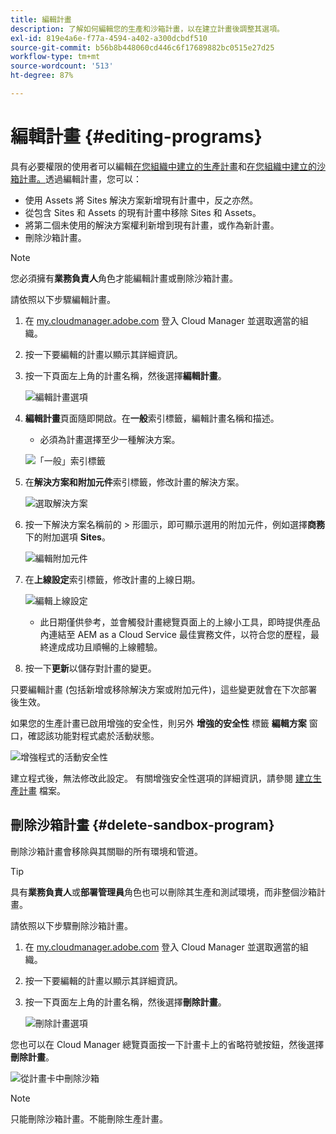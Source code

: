 ```yaml
---
title: 編輯計畫
description: 了解如何編輯您的生產和沙箱計畫，以在建立計畫後調整其選項。
exl-id: 819e4a6e-f77a-4594-a402-a300dcbdf510
source-git-commit: b56b8b448060cd446c6f17689882bc0515e27d25
workflow-type: tm+mt
source-wordcount: '513'
ht-degree: 87%

---
```


# 編輯計畫 {#editing-programs}

具有必要權限的使用者可以編輯[在您組織中建立的生產計畫](creating-production-programs.md)和[在您組織中建立的沙箱計畫。](creating-sandbox-programs.md)透過編輯計畫，您可以：

* 使用 Assets 將 Sites 解決方案新增現有計畫中，反之亦然。
* 從包含 Sites 和 Assets 的現有計畫中移除 Sites 和 Assets。
* 將第二個未使用的解決方案權利新增到現有計畫，或作為新計畫。
* 刪除沙箱計畫。

>[!NOTE]
>
>您必須擁有&#x200B;**業務負責人**&#x200B;角色才能編輯計畫或刪除沙箱計畫。

請依照以下步驟編輯計畫。

1. 在 [my.cloudmanager.adobe.com](https://my.cloudmanager.adobe.com/) 登入 Cloud Manager 並選取適當的組織。

1. 按一下要編輯的計畫以顯示其詳細資訊。

1. 按一下頁面左上角的計畫名稱，然後選擇&#x200B;**編輯計畫**。

   ![編輯計畫選項](assets/edit-program-overview.png)

1. **編輯計畫**&#x200B;頁面隨即開啟。在&#x200B;**一般**&#x200B;索引標籤，編輯計畫名稱和描述。

   * 必須為計畫選擇至少一種解決方案。

   ![「一般」索引標籤](assets/edit-program-prod1.png)

1. 在&#x200B;**解決方案和附加元件**&#x200B;索引標籤，修改計畫的解決方案。

   ![選取解決方案](assets/edit-prg.png)

1. 按一下解決方案名稱前的 > 形圖示，即可顯示選用的附加元件，例如選擇&#x200B;**商務**&#x200B;下的附加選項 **Sites**。

   ![編輯附加元件](assets/edit-program-add-on.png)

1. 在&#x200B;**上線設定**&#x200B;索引標籤，修改計畫的上線日期。

   ![編輯上線設定](assets/edit-program-go-live.png)

   * 此日期僅供參考，並會觸發計畫總覽頁面上的上線小工具，即時提供產品內連結至 AEM as a Cloud Service 最佳實務文件，以符合您的歷程，最終達成成功且順暢的上線體驗。

1. 按一下&#x200B;**更新**&#x200B;以儲存對計畫的變更。

只要編輯計畫 (包括新增或移除解決方案或附加元件)，這些變更就會在下次部署後生效。

如果您的生產計畫已啟用增強的安全性，則另外 **增強的安全性** 標籤 **編輯方案** 窗口，確認該功能對程式處於活動狀態。

![增強程式的活動安全性](assets/edit-program-enhanced.png)

建立程式後，無法修改此設定。 有關增強安全性選項的詳細資訊，請參閱 [建立生產計畫](creating-production-programs.md) 檔案。

## 刪除沙箱計畫 {#delete-sandbox-program}

刪除沙箱計畫會移除與其關聯的所有環境和管道。

>[!TIP]
>
>具有&#x200B;**業務負責人**&#x200B;或&#x200B;**部署管理員**&#x200B;角色也可以刪除其生產和測試環境，而非整個沙箱計畫。

請依照以下步驟刪除沙箱計畫。

1. 在 [my.cloudmanager.adobe.com](https://my.cloudmanager.adobe.com/) 登入 Cloud Manager 並選取適當的組織。

1. 按一下要編輯的計畫以顯示其詳細資訊。

1. 按一下頁面左上角的計畫名稱，然後選擇&#x200B;**刪除計畫**。

   ![刪除計畫選項](assets/delete-sandbox1.png)

您也可以在 Cloud Manager 總覽頁面按一下計畫卡上的省略符號按鈕，然後選擇&#x200B;**刪除計畫**。

![從計畫卡中刪除沙箱](assets/delete-sandbox2.png)

>[!NOTE]
>
>只能刪除沙箱計畫。不能刪除生產計畫。
